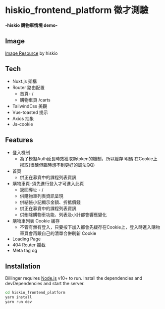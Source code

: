 # hiskio_frontend_platform 徵才測驗
#### -hiskio 購物車情境 demo-
## Image
[Image Resource](https://hiskio.com) by hiskio

## Tech 
- Nuxt.js 架構
- Router 路由配置
  * 首頁- /
  * 購物車頁 /carts
- TailwindCss 美觀
- Vue-toasted 提示
- Axios 抽象
- Js-cookie

## Features
- 登入機制
    * 為了模擬Auth延長時效獲取新token的機制，所以緩存 ~~明碼~~ 在Cookie上撈取(很醜但臨時想不到更好的調法QQ)
- 首頁
    * 供正在募資中的課程列表資訊
- 購物車頁-須先進行登入才可進入此頁
    * 返回導址 - /
    * 供購物車列表資訊呈現
    * 供結帳小記顯示金額、折抵價錢
    * 供正在募資中的課程列表資訊
    * 供刪除購物車功能、列表及小計都會響應變化
- 購物車列表 Cookie 緩存
    * 不管有無有登入，只要按下加入都會先緩存在Cookie上，登入時進入購物車頁會再跟自己的清單合併刷新 Cookie
- Loading Page
- 404 Router 攔截
- Meta tag og
## Installation
Dillinger requires [Node.js](https://nodejs.org/) v10+ to run.
Install the dependencies and devDependencies and start the server.

```sh
cd hiskio_frontend_platform
yarn install
yarn run dev
```
